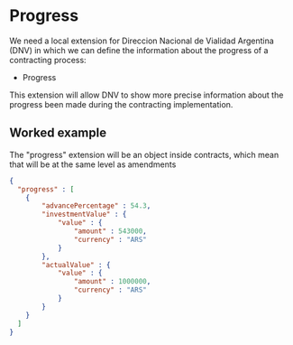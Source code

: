# Progress

We need a local extension for Direccion Nacional de Vialidad Argentina (DNV) in which we can define the information about the progress of a contracting process:

* Progress

This extension will allow DNV to show more precise information about the progress been made during the contracting implementation.

## Worked example
The "progress" extension will be an object inside contracts, which mean that will be at the same level as amendments

```json
{
  "progress" : [ 
	{
		"advancePercentage" : 54.3,
		"investmentValue" : {
			"value" : {
				"amount" : 543000,
				"currency" : "ARS"
			}
		},
		"actualValue" : {
			"value" : {
				"amount" : 1000000,
				"currency" : "ARS"
			}
		}
	}
  ]
}

```
